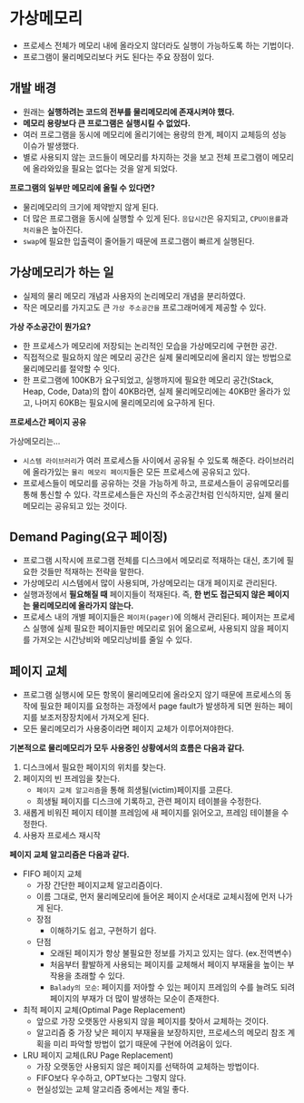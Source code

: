 # 가상메모리
- 프로세스 전체가 메모리 내에 올라오지 않더라도 실행이 가능하도록 하는 기법이다.
- 프로그램이 물리메모리보다 커도 된다는 주요 장점이 있다.
## 개발 배경
- 원래는 **실행하려는 코드의 전부를 물리메모리에 존재시켜야 했다.**
- **메모리 용량보다 큰 프로그램은 실행시킬 수 없었다.**
- 여러 프로그램을 동시에 메모리에 올리기에는 용량의 한계, 페이지 교체등의 성능 이슈가 발생했다.
- 별로 사용되지 않는 코드들이 메모리를 차지하는 것을 보고 전체 프로그램이 메모리에 올라와있을 필요는 없다는 것을 알게 되었다.

**프로그램의 일부만 메모리에 올릴 수 있다면?**

- 물리메모리의 크기에 제약받지 않게 된다.
- 더 많은 프로그램을 동시에 실행할 수 있게 된다. `응답시간`은 유지되고, `CPU이용률`과 `처리율`은 높아진다.
- `swap`에 필요한 입출력이 줄어들기 때문에 프로그램이 빠르게 실행된다.

## 가상메모리가 하는 일
- 실제의 물리 메모리 개념과 사용자의 논리메모리 개념을 분리하였다.
- 작은 메모리를 가지고도 큰 `가상 주소공간을` 프로그래머에게 제공할 수 있다.

**가상 주소공간이 뭔가요?**
- 한 프로세스가 메모리에 저장되는 논리적인 모습을 가상메모리에 구현한 공간.
- 직접적으로 필요하지 않은 메모리 공간은 실제 물리메모리에 올리지 않는 방법으로 물리메모리를 절약할 수 잇다.
- 한 프로그램에 100KB가 요구되었고, 실행까지에 필요한 메모리 공간(Stack, Heap, Code, Data)의 합이 40KB라면, 실제 물리메모리에는 40KB만 올라가 있고, 나머지 60KB는 필요시에 물리메모리에 요구하게 된다.

**프로세스간 페이지 공유**

가상메모리는...

- `시스템 라이브러리`가 여러 프로세스들 사이에서 공유될 수 있도록 해준다. 라이브러리에 올라가있는 `물리 메모리 페이지`들은 모든 프로세스에 공유되고 있다.
- 프로세스들이 메모리를 공유하는 것을 가능하게 하고, 프로세스들이 공유메모리를 통해 통신할 수 있다. 각프로세스들은 자신의 주소공간처럼 인식하지만, 실제 물리메모리는 공유되고 있는 것이다.

## **Demand Paging(요구 페이징)**
- 프로그램 시작시에 프로그램 전체를 디스크에서 메모리로 적재하는 대신, 초기에 필요한 것들만 적재하는 전략을 말한다.
- 가상메모리 시스템에서 많이 사용되며, 가상메모리는 대개 페이지로 관리된다.
- 실행과정에서 **필요해질 때** 페이지들이 적재된다. 즉, **한 번도 접근되지 않은 페이지는 물리메모리에 올라가지 않는다.**
- 프로세스 내의 개별 페이지들은 `페이저(pager)`에 의해서 관리된다. 페이저는 프로세스 실행에 실제 필요한 페이지들만 메모리로 읽어 옮으로써, 사용되지 않을 페이지를 가져오는 시간낭비와 메모리낭비를 줄일 수 있다.

## 페이지 교체
- 프로그램 실행시에 모든 항목이 물리메모리에 올라오지 않기 때문에 프로세스의 동작에 필요한 페이지를 요청하는 과정에서 page fault가 발생하게 되면 원하는 페이지를 보조저장장치에서 가져오게 된다.
- 모든 물리메모리가 사용중이라면 페이지 교체가 이루어져야한다.

**기본적으로 물리메모리가 모두 사용중인 상황에서의 흐름은 다음과 같다.**

1. 디스크에서 필요한 페이지의 위치를 찾는다.
2. 페이지의 빈 프레임을 찾는다.
    - `페이지 교체 알고리즘`을 통해 희생될(victim)페이지를 고른다.
    - 희생될 페이지를 디스크에 기록하고, 관련 페이지 테이블을 수정한다.
3. 새롭게 비워진 페이지 테이블 프레임에 새 페이지를 읽어오고, 프레임 테이블을 수정한다.
4. 사용자 프로세스 재시작

**페이지 교체 알고리즘은 다음과 같다.**

- FIFO 페이지 교체
    - 가장 간단한 페이지교체 알고리즘이다.
    - 이름 그대로, 먼저 물리메모리에 들어온 페이지 순서대로 교체시점에 먼저 나가게 된다.
    - 장점
        - 이해하기도 쉽고, 구현하기 쉽다.
    - 단점
        - 오래된 페이지가 항상 불필요한 정보를 가지고 있지는 않다. (ex.전역변수)
        - 처음부터 활발하게 사용되는 페이지를 교체해서 페이지 부재율을 높이는 부작용을 초래할 수 있다.
        - `Balady의 모순`: 페이지를 저아할 수 있는 페이지 프레임의 수를 늘려도 되려 페이지의 부재가 더 많이 발생하는 모순이 존재한다.
- 최적 페이지 교체(Optimal Page Replacement)
    - 앞으로 가장 오랫동안 사용되지 않을 페이지를 찾아서 교체하는 것이다.
    - 알고리즘 중 가장 낮은 페이지 부재율을 보장하지만, 프로세스의 메모리 참조 계획을 미리 파악할 방법이 없기 때문에 구현에 어려움이 있다.
- LRU 페이지 교체(LRU Page Replacement)
    - 가장 오랫동안 사용되지 않은 페이지를 선택하여 교체하는 방법이다.
    - FIFO보다 우수하고, OPT보다는 그렇지 않다.
    - 현실성있는 교체 알고리즘 중에서는 제일 좋다.